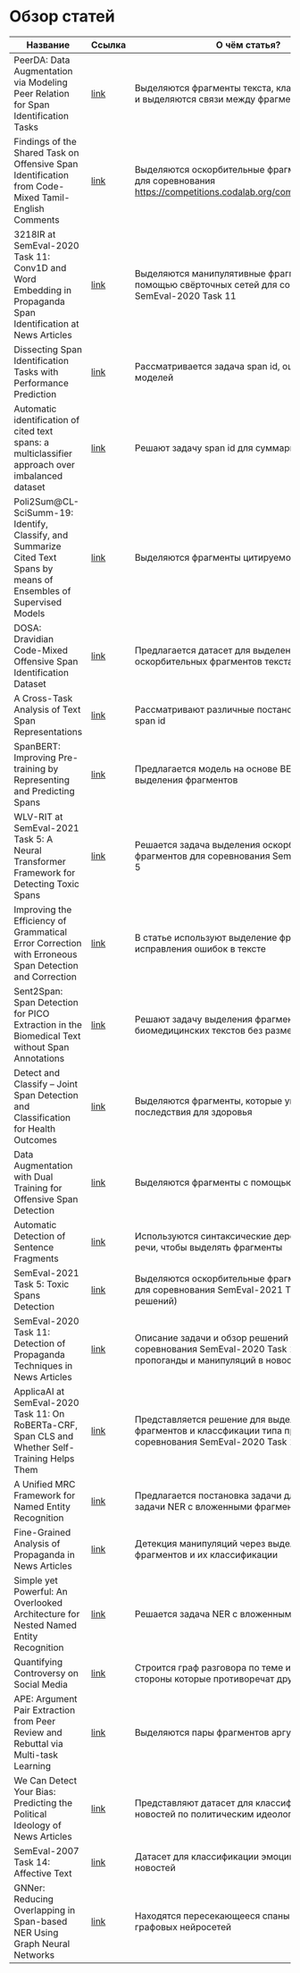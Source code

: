 # Обзор статей
| Название | Ссылка | О чём статья? |
| -------- | ------ | ----- |
| PeerDA: Data Augmentation via Modeling Peer Relation for Span Identification Tasks | [link](https://arxiv.org/pdf/2210.08855.pdf) | Выделяются фрагменты текста, классифицируются и выделяются связи между фрагментами текста |
| Findings of the Shared Task on Offensive Span Identification from Code-Mixed Tamil-English Comments | [link](https://arxiv.org/pdf/2205.06118.pdf) | Выделяются оскорбительные фрагменты в тексте для соревнования https://competitions.codalab.org/competitions/36395 |
| 3218IR at SemEval-2020 Task 11: Conv1D and Word Embedding in Propaganda Span Identification at News Articles | [link](https://aclanthology.org/2020.semeval-1.225.pdf) | Выделяются манипулятивные фрагменты с помощью свёрточных сетей для соревнования SemEval-2020 Task 11 |
| Dissecting Span Identification Tasks with Performance Prediction | [link](https://arxiv.org/pdf/2010.02587.pdf) | Рассматривается задача span id, оценка качества моделей | BERT Feat LSTM CRF |
| Automatic identification of cited text spans: a multiclassifier approach over imbalanced dataset | [link](https://www.researchgate.net/profile/Chengzhi-Zhang-2/publication/324817301_Automatic_identification_of_cited_text_spans_a_multi-classifier_approach_over_imbalanced_dataset/links/5ae8198a45851588dd7f991d/Automatic-identification-of-cited-text-spans-a-multi-classifier-approach-over-imbalanced-dataset.pdf) | Решают задачу span id для суммаризации статей |
| Poli2Sum@CL-SciSumm-19: Identify, Classify, and Summarize Cited Text Spans by means of Ensembles of Supervised Models | [link](https://www.researchgate.net/profile/Moreno-La-Quatra/publication/335079246_Poli2SumCL-SciSumm-19_Identify_Classify_and_Summarize_Cited_Text_Spans_by_means_of_Ensembles_of_Supervised_Models/links/5d4d872d92851cd046afc453/Poli2SumCL-SciSumm-19-Identify-Classify-and-Summarize-Cited-Text-Spans-by-means-of-Ensembles-of-Supervised-Models.pdf) | Выделяются фрагменты цитируемого текста |
| DOSA: Dravidian Code-Mixed Offensive Span Identification Dataset | [link](https://aclanthology.org/2021.dravidianlangtech-1.2.pdf) | Предлагается датасет для выделения оскорбительных фрагментов текста |
| A Cross-Task Analysis of Text Span Representations | [link](https://arxiv.org/pdf/2006.03866.pdf) | Рассматривают различные постановки задач для span id |
| SpanBERT: Improving Pre-training by Representing and Predicting Spans | [link](https://arxiv.org/pdf/1907.10529.pdf) | Предлагается модель на основе BERT для выделения фрагментов | 
| WLV-RIT at SemEval-2021 Task 5: A Neural Transformer Framework for Detecting Toxic Spans | [link](https://arxiv.org/pdf/2104.04630.pdf) | Решается задача выделения оскорбительных фрагментов для соревнования SemEval-2021 Task 5 | 
| Improving the Efficiency of Grammatical Error Correction with Erroneous Span Detection and Correction | [link](https://arxiv.org/pdf/2010.03260.pdf) | В статье используют выделение фрагментов для исправления ошибок в тексте | 
| Sent2Span: Span Detection for PICO Extraction in the Biomedical Text without Span Annotations | [link](https://arxiv.org/pdf/2109.02254.pdf) | Решают задачу выделения фрагментов для биомедицинских текстов без разметки |
| Detect and Classify – Joint Span Detection and Classification for Health Outcomes | [link](https://arxiv.org/pdf/2104.07789.pdf) | Выделяются фрагменты, которые указывают на последствия для здоровья |
| Data Augmentation with Dual Training for Offensive Span Detection | [link](https://aclanthology.org/2022.naacl-main.185.pdf) | Выделяются фрагменты c помощью GPT |
| Automatic Detection of Sentence Fragments | [link](https://aclanthology.org/P15-2099.pdf) | Используются синтаксические деревья и части речи, чтобы выделять фрагменты |
| SemEval-2021 Task 5: Toxic Spans Detection | [link](https://aclanthology.org/2021.semeval-1.6.pdf) | Выделяются оскорбительные фрагменты текста для соревнования SemEval-2021 Task 5 (обзор решений) |
| SemEval-2020 Task 11: Detection of Propaganda Techniques in News Articles | [link](https://aclanthology.org/2020.semeval-1.186.pdf) | Описание задачи и обзор решений для соревнования SemEval-2020 Task 11 - детекция пропоганды и манипуляций в новостях |
| ApplicaAI at SemEval-2020 Task 11: On RoBERTa-CRF, Span CLS and Whether Self-Training Helps Them | [link](https://aclanthology.org/2020.semeval-1.187.pdf) | Представляется решение для выделения фрагментов и классфикации типа пропоганды для соревнования SemEval-2020 Task 11 | 
| A Unified MRC Framework for Named Entity Recognition | [link](https://arxiv.org/pdf/1910.11476.pdf) | Предлагается постановка задачи для решения задачи NER с вложенными фрагментами |
| Fine-Grained Analysis of Propaganda in News Articles | [link](https://arxiv.org/pdf/1910.02517.pdf) | Детекция манипуляций через выделение фрагментов и их классификации |
| Simple yet Powerful: An Overlooked Architecture for Nested Named Entity Recognition | [link](https://aclanthology.org/2022.coling-1.184.pdf) | Решается задача NER с вложенными фрагментами |
| Quantifying Controversy on Social Media | [link](https://arxiv.org/pdf/1507.05224.pdf) | Строится граф разговора по теме и выделяются стороны которые противоречат друг другу |
| APE: Argument Pair Extraction from Peer Review and Rebuttal via Multi-task Learning | [link](https://aclanthology.org/2020.emnlp-main.569.pdf) | Выделяются пары фрагментов аргументации |
| We Can Detect Your Bias: Predicting the Political Ideology of News Articles | [link](https://aclanthology.org/2020.emnlp-main.404.pdf) | Представляют датасет для классификации новостей по политическим идеологиям. |
| SemEval-2007 Task 14: Affective Text | [link](https://aclanthology.org/S07-1013.pdf) | Датасет для классификации эмоций в заголовках новостей |
| GNNer: Reducing Overlapping in Span-based NER Using Graph Neural Networks | [link](https://aclanthology.org/2022.acl-srw.9.pdf) | Находятся пересекающееся спаны с помощью графовых нейросетей |

